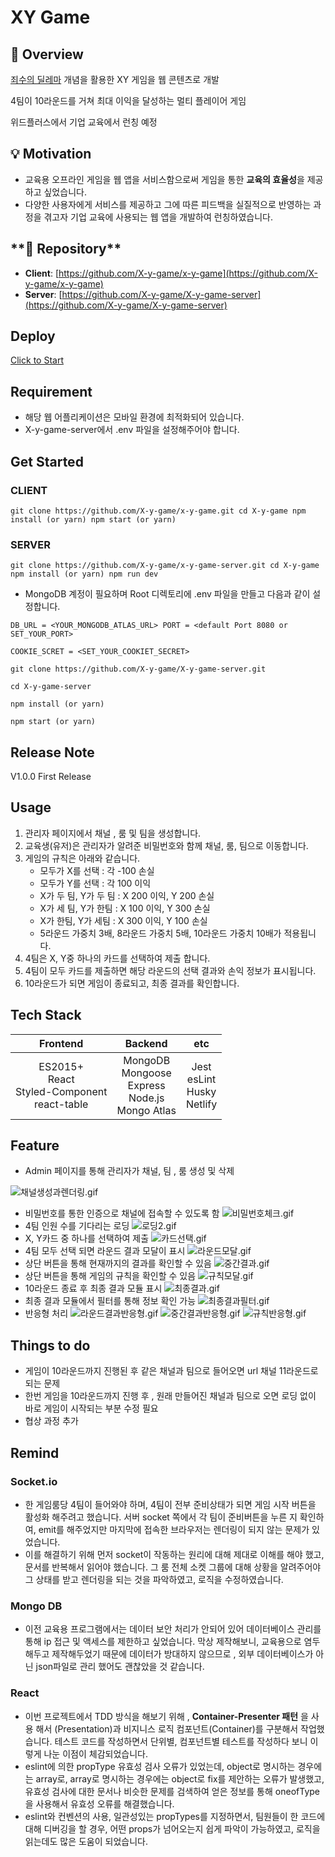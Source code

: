 # XY Game

## **🚪** Overview

[죄수의 딜레마](https://en.wikipedia.org/wiki/Prisoner's_dilemma) 개념을 활용한 XY 게임을 웹 콘텐츠로 개발

4팀이 10라운드를 거쳐 최대 이익을 달성하는 멀티 플레이어 게임

위드플러스에서 기업 교육에서 런칭 예정

## **💡 Motivation**

- 교육용 오프라인 게임을 웹 앱을 서비스함으로써 게임을 통한 **교육의 효율성**을 제공하고 싶었습니다.
- 다양한 사용자에게 서비스를 제공하고 그에 따른 피드백을 실질적으로 반영하는 과정을 겪고자 기업 교육에 사용되는 웹 앱을 개발하여 런칭하였습니다.

## \***\*🔗 Repository\*\***

- **Client**: [https://github.com/X-y-game/x-y-game](https://github.com/X-y-game/x-y-game)
- **Server**: [https://github.com/X-y-game/X-y-game-server](https://github.com/X-y-game/X-y-game-server)

## **Deploy**

[Click to Start](https://xygame.wplusedu.co.kr/)

## **Requirement**

- 해당 웹 어플리케이션은 모바일 환경에 최적화되어 있습니다.
- X-y-game-server에서 .env 파일을 설정해주어야 합니다.

## **Get Started**

### CLIENT

`git clone https://github.com/X-y-game/x-y-game.git cd X-y-game npm install (or yarn) npm start (or yarn)`

### SERVER

`git clone https://github.com/X-y-game/x-y-game-server.git cd X-y-game npm install (or yarn) npm run dev`

- MongoDB 계정이 필요하며 Root 디렉토리에 .env 파일을 만들고 다음과 같이 설정합니다.

`DB_URL = <YOUR_MONGODB_ATLAS_URL> PORT = <default Port 8080 or SET_YOUR_PORT>`

`COOKIE_SCRET = <SET_YOUR_COOKIET_SECRET>`

`git clone https://github.com/X-y-game/X-y-game-server.git`

`cd X-y-game-server`

`npm install (or yarn)`

`npm start (or yarn)`

## Release Note

V1.0.0 First Release

## **Usage**

1. 관리자 페이지에서 채널 , 룸 및 팀을 생성합니다.
2. 교육생(유저)은 관리자가 알려준 비밀번호와 함께 채널, 룸, 팀으로 이동합니다.
3. 게임의 규칙은 아래와 같습니다.
   - 모두가 X를 선택 : 각 -100 손실
   - 모두가 Y를 선택 : 각 100 이익
   - X가 두 팀, Y가 두 팀 : X 200 이익, Y 200 손실
   - X가 세 팀, Y가 한팀 : X 100 이익, Y 300 손실
   - X가 한팀, Y가 세팀 : X 300 이익, Y 100 손실
   - 5라운드 가중치 3배, 8라운드 가중치 5배, 10라운드 가중치 10배가 적용됩니다.
4. 4팀은 X, Y중 하나의 카드를 선택하여 제출 합니다.
5. 4팀이 모두 카드를 제출하면 해당 라운드의 선택 결과와 손익 정보가 표시됩니다.
6. 10라운드가 되면 게임이 종료되고, 최종 결과를 확인합니다.

## **Tech Stack**

|                      Frontend                       |                         Backend                          |                etc                 |
| :-------------------------------------------------: | :------------------------------------------------------: | :--------------------------------: |
| ES2015+<br>React<br>Styled-Component<br>react-table | MongoDB<br>Mongoose<br>Express<br>Node.js<br>Mongo Atlas | Jest<br>esLint<br>Husky<br>Netlify |

## Feature

- Admin 페이지를 통해 관리자가 채널, 팀 , 룸 생성 및 삭제

![채널생성과렌더링.gif](./previews/채널생성과렌더링.gif)

- 비밀번호를 통한 인증으로 채널에 접속할 수 있도록 함
  ![비밀번호체크.gif](./previews/비밀번호체크.gif)
- 4팀 인원 수를 기다리는 로딩
  ![로딩2.gif](./previews/로딩2.gif)
- X, Y카드 중 하나를 선택하여 제출
  ![카드선택.gif](./previews/카드선택.gif)
- 4팀 모두 선택 되면 라운드 결과 모달이 표시
  ![라운드모달.gif](./previews/라운드모달.gif)
- 상단 버튼을 통해 현재까지의 결과를 확인할 수 있음
  ![중간결과.gif](./previews/중간결과.gif)
- 상단 버튼을 통해 게임의 규칙을 확인할 수 있음
  ![규칙모달.gif](./previews/규칙모달.gif)
- 10라운드 종료 후 최종 결과 모듈 표시
  ![최종결과.gif](./previews/최종결과.gif)
- 최종 결과 모듈에서 필터를 통해 정보 확인 가능
  ![최종결과필터.gif](./previews/최종결과필터.gif)
- 반응형 처리
  ![라운드결과반응형.gif](./previews/라운드결과반응형.gif)
  ![중간결과반응형.gif](./previews/중간결과반응형.gif)
  ![규칙반응형.gif](./previews/규칙반응형.gif)

## Things to do

- 게임이 10라운드까지 진행된 후 같은 채널과 팀으로 들어오면 url 채널 11라운드로 되는 문제
- 한번 게임을 10라운드까지 진행 후 , 원래 만들어진 채널과 팀으로 오면 로딩 없이 바로 게임이 시작되는 부분 수정 필요
- 협상 과정 추가

## Remind

### Socket.io

- 한 게임룸당 4팀이 들어와야 하며, 4팀이 전부 준비상태가 되면 게임 시작 버튼을 활성화 해주려고 했습니다. 서버 socket 쪽에서 각 팀이 준비버튼을 누른 지 확인하여, emit를 해주었지만 마지막에 접속한 브라우저는 렌더링이 되지 않는 문제가 있었습니다.
- 이를 해결하기 위해 먼저 socket이 작동하는 원리에 대해 제대로 이해를 해야 했고, 문서를 반복해서 읽어야 했습니다. 그 룸 전체 소켓 그룹에 대해 상황을 알려주어야 그 상태를 받고 렌더링을 되는 것을 파악하였고, 로직을 수정하였습니다.

### Mongo DB

- 이전 교육용 프로그램에서는 데이터 보안 처리가 안되어 있어 데이터베이스 관리를 통해 ip 접근 및 액세스를 제한하고 싶었습니다. 막상 제작해보니, 교육용으로 염두해두고 제작해두었기 때문에 데이터가 방대하지 않으므로 , 외부 데이터베이스가 아닌 json파일로 관리 했어도 괜찮았을 것 같습니다.

### React

- 이번 프로젝트에서 TDD 방식을 해보기 위해 , **Container-Presenter 패턴** 을 사용 해서 (Presentation)과 비지니스 로직 컴포넌트(Container)를 구분해서 작업했습니다. 테스트 코드를 작성하면서 단위별, 컴포넌트별 테스트를 작성하다 보니 이렇게 나눈 이점이 체감되었습니다.
- eslint에 의한 propType 유효성 검사 오류가 있었는데, object로 명시하는 경우에는 array로, array로 명시하는 경우에는 object로 fix를 제안하는 오류가 발생했고, 유효성 검사에 대한 문서나 비슷한 문제를 검색하여 얻은 정보를 통해 oneofType을 사용해서 유효성 오류를 해결했습니다.
- eslint와 컨벤션의 사용, 일관성있는 propTypes를 지정하면서, 팀원들이 한 코드에 대해 디버깅을 할 경우, 어떤 props가 넘어오는지 쉽게 파악이 가능하였고, 로직을 읽는데도 많은 도움이 되었습니다.
